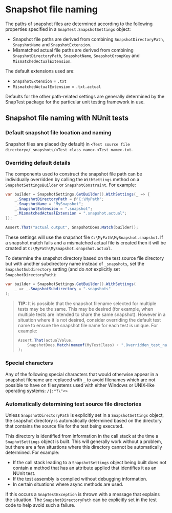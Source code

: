 # Snapshot file naming

The paths of snapshot files are determined according to the following properties specified in a `SnapTest.SnapshotSettings` object:
- Snapshot file paths are derived from combining `SnapshotDirectoryPath`, `SnapshotName` and `SnapshotExtension`.
- Mismatched actual file paths are derived from combining `SnapshotDirectoryPath`, `SnapshotName`, `SnapshotGroupKey` and `MismatchedActualExtension`.

The default extensions used are:
- `SnapshotExtension` = `.txt`
- `MismatchedActualExtension` = `.txt.actual`

Defaults for the other path-related settings are generally determined by the SnapTest package for the particular unit testing framework in use.


## Snapshot file naming with NUnit tests

### Default snapshot file location and naming

Snapshot files are placed (by default) in `<Test source file directory>/_snapshots/<Test class name>.<Test name>.txt`.

### Overriding default details

The components used to construct the snapshot file path can be individually overridden by calling the `WithSettings` method on a `SnapshotSettingsBuilder` or `SnapshotConstraint`. For example:

```C#
var builder = SnapshotSettings.GetBuilder().WithSettings(_ => {
    _.SnapshotDirectoryPath = @"C:\MyPath";
    _.SnapshotName = "MySnapshot";
    _.SnapshotExtension = ".snapshot";
    _.MismatchedActualExtension = ".snapshot.actual";
});

Assert.That("actual output", SnapshotDoes.Match(builder));
```

These settings will use the snapshot file `C:\MyPath\MySnapshot.snapshot`. If a snapshot match fails and a mismatched actual file is created then it will be created at `C:\MyPath\MySnapshot.snapshot.actual`.

To determine the snapshot directory based on the test source file directory but with another subdirectory name instead of `_snapshots`, set the `SnapshotSubdirectory` setting (and do _not_ explicitly set `SnapshotDirectoryPath`):

```C#
var builder = SnapshotSettings.GetBuilder().WithSettings(
    _ => _.SnapshotSubdirectory = ".snapshots"
);
```

> __TIP:__ It is possible that the snapshot filename selected for multiple tests may be the same. This may be desired (for example, when multiple tests are intended to share the same snapshot). However in a situation where it is not desired, consider overriding the default test name to ensure the snapshot file name for each test is unique. For example:
>
> ```C#
> Assert.That(actualValue,
>     SnapshotDoes.Match(nameof(MyTestClass) + ".Overridden_test_name_that_is_unique")
> );
> ```


### Special characters

Any of the following special characters that would otherwise appear in a snapshot filename are replaced with `_` to avoid filenames which are not possible to have on filesystems used with either Windows or UNIX-like operating systems: `/|:*?\"<>`


### Automatically determining test source file directories

Unless `SnapshotDirectoryPath` is explicitly set in a `SnapshotSettings` object, the snapshot directory is automatically determined based on the directory that contains the source file for the test being executed.

This directory is identified from information in the call stack at the time a `SnaphotSettings` object is built. This will generally work without a problem, but there are a few situations where this directory cannot be automatically determined. For example:
- If the call stack leading to a `SnapshotSettings` object being built does not contain a method that has an attribute applied that identifies it as an NUnit test.
- If the test assembly is compiled without debugging information.
- In certain situations where async methods are used.

If this occurs a `SnapTestException` is thrown with a message that explains the situation. The `SnapshotDirectoryPath` can be explicitly set in the test code to help avoid such a failure.
